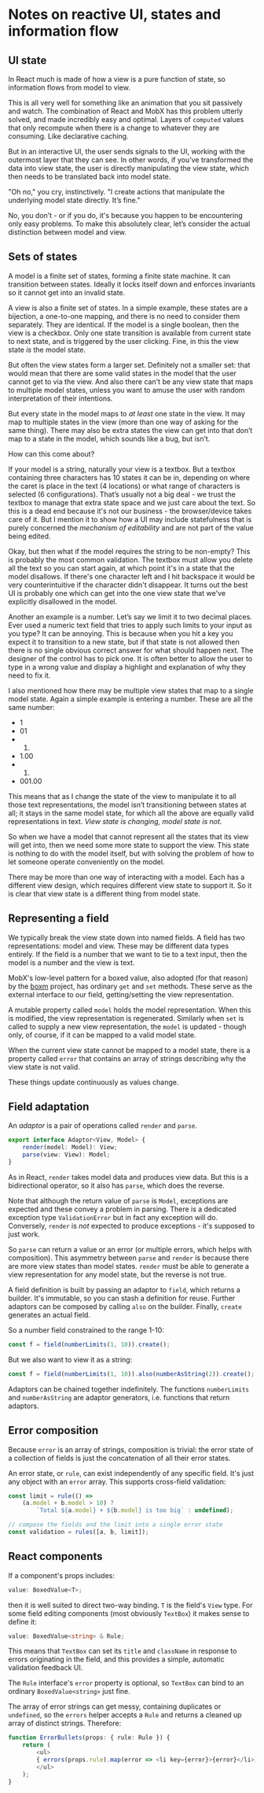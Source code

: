 # Notes on reactive UI, states and information flow

## UI state

In React much is made of how a view is a pure function of state, so information flows from model to view.

This is all very well for something like an animation that you sit passively and watch. The combination of React and MobX has this problem utterly solved, and made incredibly easy and optimal. Layers of `computed` values that only recompute when there is a change to whatever they are consuming. Like declarative caching.

But in an interactive UI, the user sends signals to the UI, working with the outermost layer that they can see. In other words, if you’ve transformed the data into view state, the user is directly manipulating the view state, which then needs to be translated back into model state.

"Oh no," you cry, instinctively. "I create actions that manipulate the underlying model state directly. It’s fine."

No, you don’t - or if you do, it's because you happen to be encountering only easy problems. To make this absolutely clear, let’s consider the actual distinction between model and view.

## Sets of states

A model is a finite set of states, forming a finite state machine. It can transition between states. Ideally it locks itself down and enforces invariants so it cannot get into an invalid state.

A view is also a finite set of states. In a simple example, these states are a bijection, a one-to-one mapping, and there is no need to consider them separately. They are identical. If the model is a single boolean, then the view is a checkbox. Only one state transition is available from current state to next state, and is triggered by the user clicking. Fine, in this the view state *is* the model state.

But often the view states form a larger set. Definitely not a smaller set: that would mean that there are some valid states in the model that the user cannot get to via the view. And also there can't be any view state that maps to multiple model states, unless you want to amuse the user with random interpretation of their intentions.

But every state in the model maps to *at least* one state in the view. It may map to multiple states in the view (more than one way of asking for the same thing). There may also be extra states the view can get into that don’t map to a state in the model, which sounds like a bug, but isn’t.

How can this come about?

If your model is a string, naturally your view is a textbox. But a textbox containing three characters has 10 states it can be in, depending on where the caret is place in the text (4 locations) or what range of characters is selected (6 configurations). That’s usually not a big deal - we trust the textbox to manage that extra state space and we just care about the text. So this is a dead end because it's not our business - the browser/device takes care of it. But I mention it to show how a UI may include statefulness that is purely concerned the *mechanism of editability* and are not part of the value being edited.

Okay, but then what if the model requires the string to be non-empty? This is probably the most common validation. The textbox must allow you delete all the text so you can start again, at which point it's in a state that the model disallows. If there's one character left and I hit backspace it would be very counterintuitive if the character didn't disappear. It turns out the best UI is probably one which can get into the one view state that we've explicitly disallowed in the model.

Another an example is a number. Let’s say we limit it to two decimal places. Ever used a numeric text field that tries to apply such limits to your input as you type? It can be annoying. This is because when you hit a key you expect it to transition to a new state, but if that state is not allowed then there is no single obvious correct answer for what should happen next. The designer of the control has to pick one. It is often better to allow the user to type in a wrong value and display a highlight and explanation of why they need to fix it.

I also mentioned how there may be multiple view states that map to a single model state. Again a simple example is entering a number. These are all the same number:

* 1
* 01
* 1.
* 1.00
* 001.
* 001.00

This means that as I change the state of the view to manipulate it to all those text representations, the model isn’t transitioning between states at all; it stays in the same model state, for which all the above are equally valid representations in text. *View state is changing, model state is not.*

So when we have a model that cannot represent all the states that its view will get into, then we need some more state to support the view. This state is nothing to do with the model itself, but with solving the problem of how to let someone operate conveniently on the model.

There may be more than one way of interacting with a model. Each has a different view design, which requires different view state to support it. So it is clear that view state is a different thing from model state.

## Representing a field

We typically break the view state down into named fields. A field has two representations: model and view. These may be different data types entirely. If the field is a number that we want to tie to a text input, then the model is a number and the view is text.

MobX's low-level pattern for a boxed value, also adopted (for that reason) by the [boxm](https://github.com/danielearwicker/boxm) project, has ordinary `get` and `set` methods. These serve as the external interface to our field, getting/setting the view representation.

A mutable property called `model` holds the model representation. When this is modified, the view representation is regenerated. Similarly when `set` is called to supply a new view representation, the `model` is updated - though only, of course, if it can be mapped to a valid model state.

When the current view state cannot be mapped to a model state, there is a property called `error` that contains an array of strings describing why the view state is not valid.

These things update continuously as values change.

## Field adaptation

An *adaptor* is a pair of operations called `render` and `parse`.

```ts
export interface Adaptor<View, Model> {
    render(model: Model): View;
    parse(view: View): Model;
}
```

As in React, `render` takes model data and produces view data. But this is a bidirectional operator, so it also has `parse`, which does the reverse.

Note that although the return value of `parse` is `Model`, exceptions are expected and these convey a problem in parsing. There is a dedicated exception type `ValidationError` but in fact any exception will do. Conversely, `render` is *not* expected to produce exceptions - it's supposed to just work.

So `parse` can return a value or an error (or multiple errors, which helps with composition). This asymmetry between `parse` and `render` is because there are more view states than model states. `render` must be able to generate a view representation for any model state, but the reverse is not true.

A field definition is built by passing an adaptor to `field`, which returns a builder. It's immutable, so you can stash a definition for reuse. Further adaptors can be composed by calling `also` on the builder. Finally, `create` generates an actual field.

So a number field constrained to the range 1-10:

```ts
const f = field(numberLimits(1, 10)).create();
```

But we also want to view it as a string:

```ts
const f = field(numberLimits(1, 10)).also(numberAsString(2)).create();
```

Adaptors can be chained together indefinitely. The functions `numberLimits` and `numberAsString` are adaptor generators, i.e. functions that return adaptors.

## Error composition

Because `error` is an array of strings, composition is trivial: the error state of a collection of fields is just the concatenation of all their error states.

An error state, or `rule`, can exist independently of any specific field. It's just any object with an `error` array. This supports cross-field validation:

```ts
const limit = rule(() => 
    (a.model + b.model > 10) ? 
        `Total ${a.model} + ${b.model} is too big` : undefined);

// compose the fields and the limit into a single error state
const validation = rules([a, b, limit]);
```

## React components

If a component's props includes:

```ts
value: BoxedValue<T>;
```

then it is well suited to direct two-way binding. `T` is the field's `View` type. For some field editing components (most obviously `TextBox`) it makes sense to define it:

```ts
value: BoxedValue<string> & Rule;
```

This means that `TextBox` can set its `title` and `className` in response to errors originating in the field, and this provides a simple, automatic validation feedback UI.

The `Rule` interface's `error` property is optional, so `TextBox` can bind to an ordinary `BoxedValue<string>` just fine.

The array of error strings can get messy, containing duplicates or `undefined`, so the `errors` helper accepts a `Rule` and returns a cleaned up array of distinct strings. Therefore:

```ts
function ErrorBullets(props: { rule: Rule }) {
    return (
        <ul>
        { errors(props.rule).map(error => <li key={error}>{error}</li>) }
        </ul>
    );
}
```

